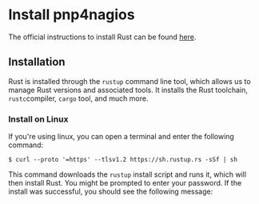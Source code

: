# Install pnp4nagios

The official instructions to install Rust can be found [here](https://www.rust-lang.org/tools/install).

## Installation

Rust is installed through the `rustup` command line tool, which allows us to manage Rust versions and associated tools. It installs the Rust toolchain, `rustc`compiler, `cargo` tool, and much more.

### Install on Linux

If you're using linux, you can open a terminal and enter the following command:

`$ curl --proto '=https' --tlsv1.2 https://sh.rustup.rs -sSf | sh`

This command downloads the `rustup` install script and runs it, which will then install Rust. You might be prompted to enter your password. If the install was successful, you should see the following message:




